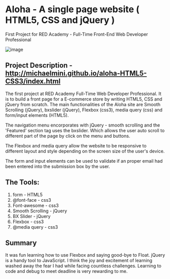 # Aloha - A single page website ( HTML5, CSS and jQuery )

First Project for RED Academy - Full-Time Front-End Web Developer Professional

![image](https://cloud.githubusercontent.com/assets/16886114/16460946/dcd0a620-3dde-11e6-9294-55419f183c76.png)

## Project Description - http://michaelmini.github.io/aloha-HTML5-CSS3/index.html

The first project at RED Academy Full-Time Web Developer Professional. It is to build a front page for a E-commerce store by writing HTML5, CSS and jQuery from scratch. The main functionalities of the Aloha site are Smooth Scrolling (jQuery), bxslider (jQuery), Flexbox (css3), media query (css) and form/input elements (HTML5). 

The navigation menu encorporates with jQuery - smooth scrolling and the 'Featured' section tag uses the bxslider. Which allows the user auto scroll to different part of the page by click on the menu and buttons.

The Flexbox and media query allow the website to be responsive to different layout and style depending on the screen size of the user's device. 

The form and input elements can be used to validate if an proper email had been entered into the submission box by the user.

## The Tools:

1. form             - HTML5
2. @font-face       - css3
3. Font-awesome     - css3
4. Smooth Scrolling - jQuery
5. BX Slider        - jQuery
6. Flexbox          - css3
7. @media query     - css3

## Summary 

It was fun learning how to use Flexbox and saying good-bye to Float. jQuery is a handy tool to JavaScript. I think the joy and excitement of learning washed away the fear I had while facing countless challenges. Learning to code and debug to meet deadline is very rewarding to me. 

